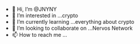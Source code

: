 - 👋 Hi, I’m @JNYNY
- 👀 I’m interested in ...crypto
- 🌱 I’m currently learning ...everything about crypto
- 💞️ I’m looking to collaborate on ...Nervos Network
- 📫 How to reach me ...

<!---
JNYNY/JNYNY is a ✨ special ✨ repository because its `README.md` (this file) appears on your GitHub profile.
You can click the Preview link to take a look at your changes.
--->
